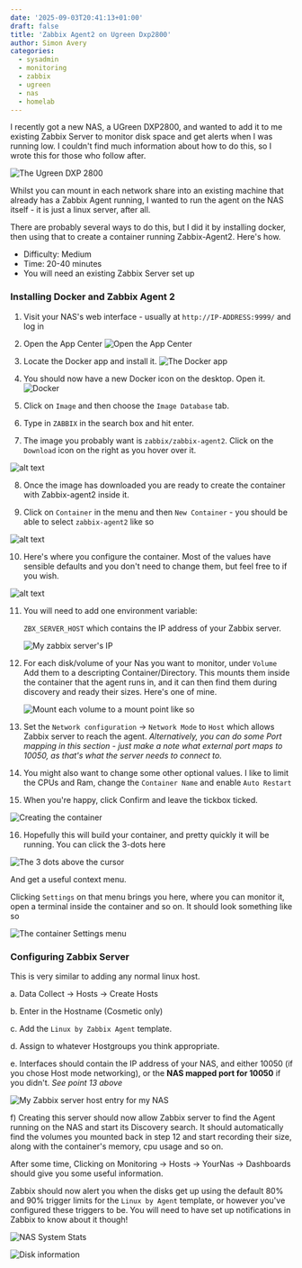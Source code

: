 ```yaml
---
date: '2025-09-03T20:41:13+01:00'
draft: false
title: 'Zabbix Agent2 on Ugreen Dxp2800'
author: Simon Avery
categories:
  - sysadmin
  - monitoring
  - zabbix
  - ugreen
  - nas
  - homelab
---
```


I recently got a new NAS, a UGreen DXP2800, and wanted to add it to me existing Zabbix Server to monitor disk space and get alerts when I was running low.   I couldn't find much information about how to do this, so I wrote this for those who follow after.

![The Ugreen DXP 2800](image-2.png)

Whilst you can mount in each network share into an existing machine that already has a Zabbix Agent running, I wanted to run the agent on the NAS itself - it is just a linux server, after all.  

There are probably several ways to do this, but I did it by installing docker, then using that to create a container running Zabbix-Agent2. Here's how. 

* Difficulty: Medium
* Time: 20-40 minutes
* You will need an existing Zabbix Server set up

### Installing Docker and Zabbix Agent 2

1. Visit your NAS's web interface - usually at `http://IP-ADDRESS:9999/` and log in

2. Open the App Center
![Open the App Center](image-1.png)

3. Locate the Docker app and install it. 
![The Docker app](image.png)

4. You should now have a new Docker icon on the desktop. Open it. 
![Docker](image-3.png)

5. Click on `Image` and then choose the `Image Database` tab. 

6. Type in `ZABBIX` in the search box and hit enter.

7. The image you probably want is `zabbix/zabbix-agent2`. Click on the `Download` icon on the right as you hover over it. 

![alt text](image-4.png)

8. Once the image has downloaded you are ready to create the container with Zabbix-agent2 inside it.

9. Click on `Container` in the menu and then `New Container` - you should be able to select `zabbix-agent2` like so

![alt text](image-5.png)

10. Here's where you configure the container. Most of the values have sensible defaults and you don't need to change them, but feel free to if you wish.

![alt text](image-6.png)

11. You will need to add one environment variable:

    `ZBX_SERVER_HOST` which contains the IP address of your Zabbix server. 

    ![My zabbix server's IP](image-8.png)

12. For each disk/volume of your Nas you want to monitor, under `Volume` Add them to a descripting Container/Directory. This mounts them inside the container that the agent runs in, and it can then find them during discovery and ready their sizes. Here's one of mine. 

    ![Mount each volume to a mount point like so](image-7.png)    

13. Set the `Network configuration` -> `Network Mode` to `Host` which allows Zabbix server to reach the agent.  *Alternatively, you can do some Port mapping in this section - just make a note what external port maps to 10050, as that's what the server needs to connect to.*

14. You might also want to change some other optional values. I like to limit the CPUs and Ram, change the `Container Name` and enable `Auto Restart`

15. When you're happy, click Confirm and leave the tickbox ticked. 

![Creating the container](image-9.png)

16. Hopefully this will build your container, and pretty quickly it will be running. You can click the 3-dots here

![The 3 dots above the cursor](image-11.png)

And get a useful context menu. 

Clicking `Settings` on that menu brings you here, where you can monitor it, open a terminal inside the container and so on. It should look something like so

![The container Settings menu](image-12.png)

### Configuring Zabbix Server

This is very similar to adding any normal linux host. 

a. Data Collect -> Hosts -> Create Hosts

b. Enter in the Hostname (Cosmetic only)

c. Add the `Linux by Zabbix Agent` template. 

d. Assign to whatever Hostgroups you think appropriate.

e. Interfaces should contain the IP address of your NAS, and either 10050 (if you chose Host mode networking), or the **NAS mapped port for 10050** if you didn't. *See point 13 above*

![My Zabbix server host entry for my NAS](image-13.png)

f) Creating this server should now allow Zabbix server to find the Agent running on the NAS and start its Discovery search. It should automatically find the volumes you mounted back in step 12 and start recording their size, along with the container's memory, cpu usage and so on.

After some time, Clicking on Monitoring -> Hosts -> YourNas -> Dashboards should give you some useful information.

Zabbix should now alert you when the disks get up using the default 80% and 90% trigger limits for the `Linux by Agent` template, or however you've configured these triggers to be. You will need to have set up notifications in Zabbix to know about it though!

![NAS System Stats](image-14.png)

![Disk information](image-15.png)
